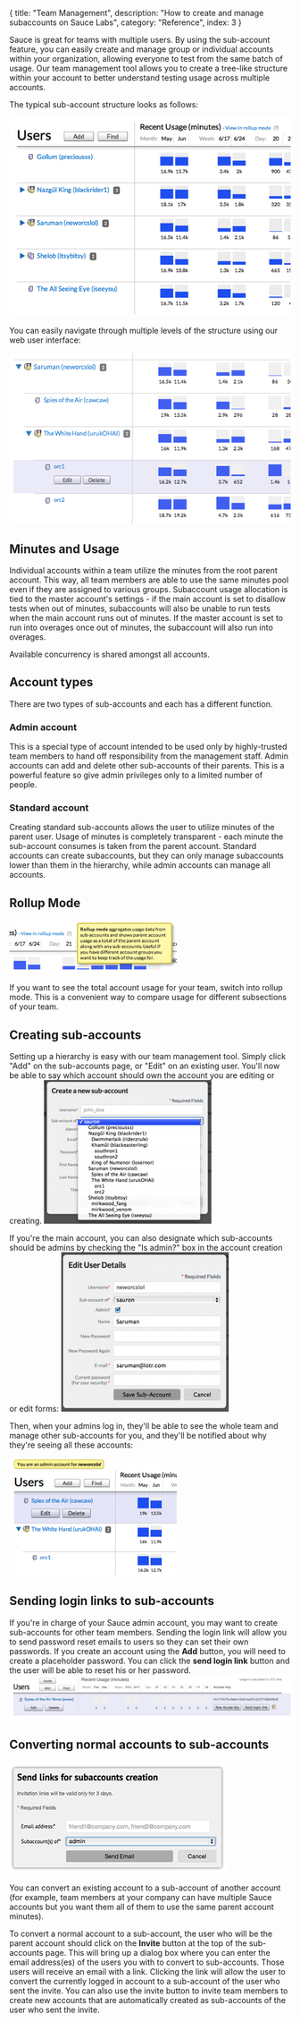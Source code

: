 {
  title: "Team Management",
  description: "How to create and manage subaccounts on Sauce Labs",
  category: "Reference",
  index: 3
}

Sauce is great for teams with multiple users. By using the sub-account feature, you can easily create and manage group or individual accounts within your organization, allowing everyone to test from the same batch of usage. Our team management tool allows you to create a tree-like structure within your account to better understand testing usage across multiple accounts.

The typical sub-account structure looks as follows:

!["Sauce Labs sub-accounts feature"](/images/reference/user-management/02-basic2.png "Sauce Labs sub-accounts feature")

You can easily navigate through multiple levels of the structure using our web user interface:

!["Sub-accounts multiple levels"](/images/reference/user-management/03-embedded.png "Sub-accounts multiple levels")

Minutes and Usage
-------
Individual accounts within a team utilize the minutes from the root parent account. This way, all team members are able to use the same minutes pool even if they are assigned to various groups. Subaccount usage allocation is tied to the master account's settings - if the main account is set to disallow tests when out of minutes, subaccounts will also be unable to run tests when the main account runs out of minutes. If the master account is set to run into overages once out of minutes, the subaccount will also run into overages.

Available concurrency is shared amongst all accounts.

Account types
-------------
There are two types of sub-accounts and each has a different function.


### Admin account
This is a special type of account intended to be used only by highly-trusted team members to hand off responsibility from the management staff. Admin accounts can add and delete other sub-accounts of their parents. This is a powerful feature so give admin privileges only to a limited number of people.


### Standard account
Creating standard sub-accounts allows the user to utilize minutes of the parent user. Usage of minutes is completely transparent - each minute the sub-account consumes is taken from the parent account. Standard accounts can create subaccounts, but they can only manage subaccounts lower than them in the hierarchy, while admin accounts can manage all accounts.


Rollup Mode
-----------
![Rollup Mode for Sauce Labs sub-accounts](/images/reference/user-management/04a-rollup-mode-300x96.png "Rollup Mode for Sauce Labs sub-accounts")

If you want to see the total account usage for your team, switch into rollup mode. This is a convenient way to compare usage for different subsections of your team.


Creating sub-accounts
-------------------
Setting up a hierarchy is easy with our team management tool. Simply click "Add" on the sub-accounts page, or "Edit" on an existing user. You'll now be able to say which account should own the account you are editing or creating.
![Creating sub-accounts - step 1](/images/reference/user-management/06-create-new-300x257.png "Creating sub-accounts - step 1")

If you're the main account, you can also designate which sub-accounts should be admins by checking the "Is admin?" box in the account creation or edit forms:
![Creating sub-accounts - step 2](/images/reference/user-management/07-edit-admin-300x285.png "Creating sub-accounts - step 2")

Then, when your admins log in, they'll be able to see the whole team and manage other sub-accounts for you, and they'll be notified about why they're seeing all these accounts:

![Creating sub-accounts - step 3](/images/reference/user-management/08-as-admin-300x212.png "Creating sub-accounts - step 3")


Sending login links to sub-accounts
--------------------------------
If you're in charge of your Sauce admin account, you may want to create sub-accounts for other team members. Sending the login link will allow you to send password reset emails to users so they can set their own passwords. If you create an account using the **Add** button, you will need to create a placeholder password. You can click the **send login link** button and the user will be able to reset his or her password.
![sub-account login link](/images/reference/user-management/send_login_link.png "sub-account login link")


Converting normal accounts to sub-accounts
-----------------------------------------
![Invite](/images/reference/user-management/invite.png "Invite")

You can convert an existing account to a sub-account of another account (for example, team members at your company can have multiple Sauce accounts but you want them all of them to use the same parent account minutes).

To convert a normal account to a sub-account, the user who will be the parent account should click on the **Invite** button at the top of the sub-accounts page. This will bring up a dialog box where you can enter the email address(es) of the users you with to convert to sub-accounts. Those users will receive an email with a link. Clicking the link will allow the user to convert the currently logged in account to a sub-account of the user who sent the invite. You can also use the invite button to invite team members to create new accounts that are automatically created as sub-accounts of the user who sent the invite.
